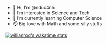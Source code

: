 - 👋 Hi, I’m @nduc4nh
- 👀 I’m interested in Science and Tech
- 🌱 I’m currently learning Computer Science
- 📫 Big love with Math and some silly stuffs 

[![willianrod's wakatime stats](https://github-readme-stats.vercel.app/api/wakatime?username=nduc4nh)](https://github.com/anuraghazra/github-readme-stats)

<!---
nduc4nh/nduc4nh is a ✨ special ✨ repository because its `README.md` (this file) appears on your GitHub profile.
You can click the Preview link to take a look at your changes.
--->
